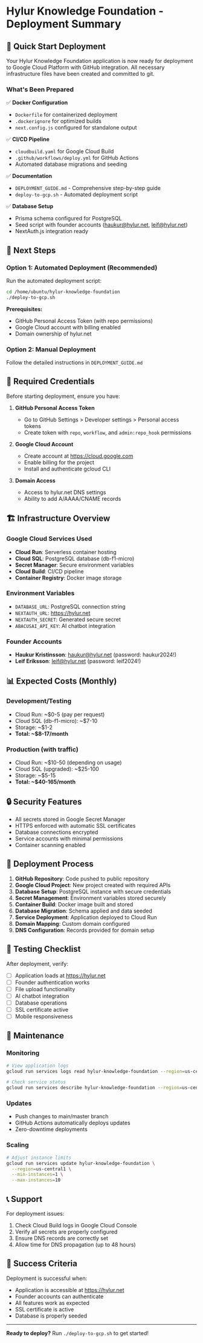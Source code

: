 # Hylur Knowledge Foundation - Deployment Summary

## 🚀 Quick Start Deployment

Your Hylur Knowledge Foundation application is now ready for deployment to Google Cloud Platform with GitHub integration. All necessary infrastructure files have been created and committed to git.

### What's Been Prepared

✅ **Docker Configuration**
- `Dockerfile` for containerized deployment
- `.dockerignore` for optimized builds
- `next.config.js` configured for standalone output

✅ **CI/CD Pipeline**
- `cloudbuild.yaml` for Google Cloud Build
- `.github/workflows/deploy.yml` for GitHub Actions
- Automated database migrations and seeding

✅ **Documentation**
- `DEPLOYMENT_GUIDE.md` - Comprehensive step-by-step guide
- `deploy-to-gcp.sh` - Automated deployment script

✅ **Database Setup**
- Prisma schema configured for PostgreSQL
- Seed script with founder accounts (haukur@hylur.net, leif@hylur.net)
- NextAuth.js integration ready

## 🎯 Next Steps

### Option 1: Automated Deployment (Recommended)
Run the automated deployment script:

```bash
cd /home/ubuntu/hylur-knowledge-foundation
./deploy-to-gcp.sh
```

**Prerequisites:**
- GitHub Personal Access Token (with repo permissions)
- Google Cloud account with billing enabled
- Domain ownership of hylur.net

### Option 2: Manual Deployment
Follow the detailed instructions in `DEPLOYMENT_GUIDE.md`

## 🔑 Required Credentials

Before starting deployment, ensure you have:

1. **GitHub Personal Access Token**
   - Go to GitHub Settings > Developer settings > Personal access tokens
   - Create token with `repo`, `workflow`, and `admin:repo_hook` permissions

2. **Google Cloud Account**
   - Create account at https://cloud.google.com
   - Enable billing for the project
   - Install and authenticate gcloud CLI

3. **Domain Access**
   - Access to hylur.net DNS settings
   - Ability to add A/AAAA/CNAME records

## 🏗️ Infrastructure Overview

### Google Cloud Services Used
- **Cloud Run**: Serverless container hosting
- **Cloud SQL**: PostgreSQL database (db-f1-micro)
- **Secret Manager**: Secure environment variables
- **Cloud Build**: CI/CD pipeline
- **Container Registry**: Docker image storage

### Environment Variables
- `DATABASE_URL`: PostgreSQL connection string
- `NEXTAUTH_URL`: https://hylur.net
- `NEXTAUTH_SECRET`: Generated secure secret
- `ABACUSAI_API_KEY`: AI chatbot integration

### Founder Accounts
- **Haukur Kristinsson**: haukur@hylur.net (password: haukur2024!)
- **Leif Eriksson**: leif@hylur.net (password: leif2024!)

## 📊 Expected Costs (Monthly)

### Development/Testing
- Cloud Run: ~$0-5 (pay per request)
- Cloud SQL (db-f1-micro): ~$7-10
- Storage: ~$1-2
- **Total: ~$8-17/month**

### Production (with traffic)
- Cloud Run: ~$10-50 (depending on usage)
- Cloud SQL (upgraded): ~$25-100
- Storage: ~$5-15
- **Total: ~$40-165/month**

## 🔒 Security Features

- All secrets stored in Google Secret Manager
- HTTPS enforced with automatic SSL certificates
- Database connections encrypted
- Service accounts with minimal permissions
- Container scanning enabled

## 🚦 Deployment Process

1. **GitHub Repository**: Code pushed to public repository
2. **Google Cloud Project**: New project created with required APIs
3. **Database Setup**: PostgreSQL instance with secure credentials
4. **Secret Management**: Environment variables stored securely
5. **Container Build**: Docker image built and stored
6. **Database Migration**: Schema applied and data seeded
7. **Service Deployment**: Application deployed to Cloud Run
8. **Domain Mapping**: Custom domain configured
9. **DNS Configuration**: Records provided for domain setup

## 🧪 Testing Checklist

After deployment, verify:

- [ ] Application loads at https://hylur.net
- [ ] Founder authentication works
- [ ] File upload functionality
- [ ] AI chatbot integration
- [ ] Database operations
- [ ] SSL certificate active
- [ ] Mobile responsiveness

## 🔧 Maintenance

### Monitoring
```bash
# View application logs
gcloud run services logs read hylur-knowledge-foundation --region=us-central1

# Check service status
gcloud run services describe hylur-knowledge-foundation --region=us-central1
```

### Updates
- Push changes to main/master branch
- GitHub Actions automatically deploys updates
- Zero-downtime deployments

### Scaling
```bash
# Adjust instance limits
gcloud run services update hylur-knowledge-foundation \
  --region=us-central1 \
  --min-instances=1 \
  --max-instances=10
```

## 📞 Support

For deployment issues:
1. Check Cloud Build logs in Google Cloud Console
2. Verify all secrets are properly configured
3. Ensure DNS records are correctly set
4. Allow time for DNS propagation (up to 48 hours)

## 🎉 Success Criteria

Deployment is successful when:
- Application is accessible at https://hylur.net
- Founder accounts can authenticate
- All features work as expected
- SSL certificate is active
- Database is properly seeded

---

**Ready to deploy?** Run `./deploy-to-gcp.sh` to get started!
